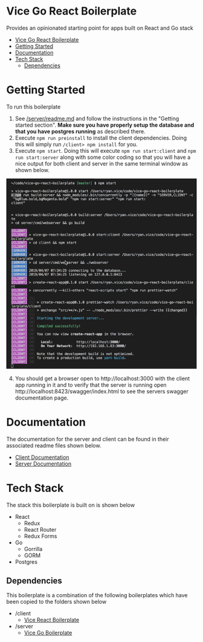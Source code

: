 # Vice Go React Boilerplate

Provides an opinionated starting point for apps built on React and Go stack

- [Vice Go React Boilerplate](#vice-go-react-boilerplate)
- [Getting Started](#getting-started)
- [Documentation](#documentation)
- [Tech Stack](#tech-stack)
  - [Dependencies](#dependencies)

# Getting Started

To run this boilerplate

1. See [/server/readme.md](server/readme.md) and follow the instructions in the "Getting started section". **Make sure you have properly setup the database and that you have postgres running** as described there.
2. Execute `npm run preinstall` to install the client dependencies. Doing this will simply run `/client> npm install` for you.
3. Execute `npm start`. Doing this will execute `npm run start:client` and `npm run start:server` along with some color coding so that you will have a nice output for both client and server in the same terminal window as shown below.

![](docs/2019-04-07-07-38-18.png)

4. You should get a browser open to http://localhost:3000 with the client app running in it and to verify that the server is running open http://localhost:8423/swagger/index.html to see the servers swagger documentation page.

# Documentation

The documentation for the server and client can be found in their associated readme files shown below.

- [Client Documentation](client/README.md)
- [Server Documentation](server/readme.md)

# Tech Stack

The stack this boilerplate is built on is shown below

- React
  - Redux
  - React Router
  - Redux Forms
- Go
  - Gorrilla
  - GORM
- Postgres

## Dependencies

This boilerplate is a combination of the following boilerplates which have been copied to the folders shown below

- /client
  - [Vice React Boilerplate](https://github.com/RyanAtViceSoftware/vice-react-boilerplate)
- /server
  - [Vice Go Boilerplate](https://github.com/vicesoftware/vice-go-boilerplate)
